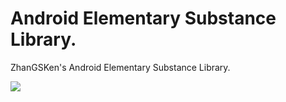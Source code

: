 # Android Elementary Substance Library.
ZhanGSKen's Android Elementary Substance Library.

[![](https://jitpack.io/v/zhangsken/libaes.svg)](https://jitpack.io/#zhangsken/libaes)

